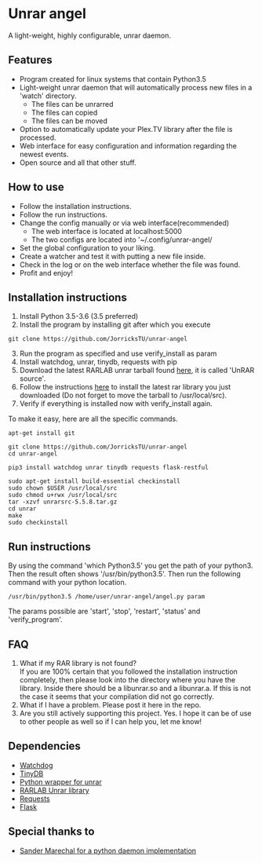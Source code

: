 # Unrar angel
A light-weight, highly configurable, unrar daemon.

## Features
- Program created for linux systems that contain Python3.5
- Light-weight unrar daemon that will automatically process new files in a 'watch' directory.
    - The files can be unrarred
    - The files can copied
    - The files can be moved
- Option to automatically update your Plex.TV library after the file is processed.
- Web interface for easy configuration and information regarding the newest events.
- Open source and all that other stuff.
## How to use
- Follow the installation instructions.
- Follow the run instructions.
- Change the config manually or via web interface(recommended)
    - The web interface is located at localhost:5000
    - The two configs are located into '~/.config/unrar-angel/
- Set the global configuration to your liking.
- Create a watcher and test it with putting a new file inside.
- Check in the log or on the web interface whether the file was found.
- Profit and enjoy!

## Installation instructions
1. Install Python 3.5-3.6 (3.5 preferred)
2. Install the program by installing git after which you execute
```linux
git clone https://github.com/JorricksTU/unrar-angel
```
3. Run the program as specified and use verify_install as param
4. Install watchdog, unrar, tinydb, requests with pip
5. Download the latest RARLAB unrar tarball found
[here](http://www.rarlab.com/rar_add.htm "RARLAB library"), it is called
'UnRAR source'.
6. Follow the instructions
[here](https://help.ubuntu.com/community/CompilingEasyHowTo "Install unrar lib")
to install the latest rar library you just downloaded (Do not forget to move the tarball to /usr/local/src).
7. Verify if everything is installed now with verify_install again.

To make it easy, here are all the specific commands.
```linux
apt-get install git

git clone https://github.com/JorricksTU/unrar-angel
cd unrar-angel

pip3 install watchdog unrar tinydb requests flask-restful

sudo apt-get install build-essential checkinstall
sudo chown $USER /usr/local/src
sudo chmod u+rwx /usr/local/src
tar -xzvf unrarsrc-5.5.8.tar.gz
cd unrar
make
sudo checkinstall
```

## Run instructions
By using the command 'which Python3.5' you get the path of your python3.
Then the result often shows '/usr/bin/python3.5'. Then run the following
command with your python location.
```linux
/usr/bin/python3.5 /home/user/unrar-angel/angel.py param
```
The params possible are 'start', 'stop', 'restart', 'status' and
'verify_program'.

## FAQ
1. What if my RAR library is not found? \
If you are 100% certain that you followed the installation instruction completely,
then please look into the directory where you have the library.
Inside there should be a libunrar.so and a libunrar.a.
If this is not the case it seems that your compilation did not go correctly.
2. What if I have a problem.
Please post it here in the repo.
3. Are you still actively supporting this project.
Yes. I hope it can be of use to other people as well so if I can help you, let me know!

## Dependencies
- [Watchdog](https://pypi.python.org/pypi/watchdog "Watchdog")
- [TinyDB](http://tinydb.readthedocs.io/en/latest/ "TinyDB")
- [Python wrapper for unrar](https://github.com/matiasb/python-unrar "rarfile")
- [RARLAB Unrar library](http://www.rarlab.com/rar_add.htm "RARLAB")
- [Requests](http://docs.python-requests.org/en/master/user/quickstart/ "Requests library documentation")
- [Flask](http://flask.pocoo.org/ "Flask")

## Special thanks to
- [Sander Marechal for a python daemon implementation](https://gist.github.com/andreif/cbb71b0498589dac93cb "Daemon implementation")
